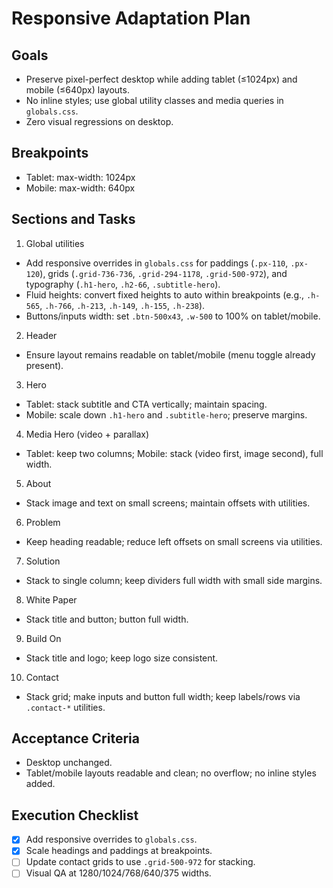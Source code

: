 # Responsive Adaptation Plan

## Goals
- Preserve pixel-perfect desktop while adding tablet (≤1024px) and mobile (≤640px) layouts.
- No inline styles; use global utility classes and media queries in `globals.css`.
- Zero visual regressions on desktop.

## Breakpoints
- Tablet: max-width: 1024px
- Mobile: max-width: 640px

## Sections and Tasks

1. Global utilities
- Add responsive overrides in `globals.css` for paddings (`.px-110`, `.px-120`), grids (`.grid-736-736`, `.grid-294-1178`, `.grid-500-972`), and typography (`.h1-hero`, `.h2-66`, `.subtitle-hero`).
- Fluid heights: convert fixed heights to auto within breakpoints (e.g., `.h-565`, `.h-766`, `.h-213`, `.h-149`, `.h-155`, `.h-238`).
- Buttons/inputs width: set `.btn-500x43`, `.w-500` to 100% on tablet/mobile.

2. Header
- Ensure layout remains readable on tablet/mobile (menu toggle already present).

3. Hero
- Tablet: stack subtitle and CTA vertically; maintain spacing.
- Mobile: scale down `.h1-hero` and `.subtitle-hero`; preserve margins.

4. Media Hero (video + parallax)
- Tablet: keep two columns; Mobile: stack (video first, image second), full width.

5. About
- Stack image and text on small screens; maintain offsets with utilities.

6. Problem
- Keep heading readable; reduce left offsets on small screens via utilities.

7. Solution
- Stack to single column; keep dividers full width with small side margins.

8. White Paper
- Stack title and button; button full width.

9. Build On
- Stack title and logo; keep logo size consistent.

10. Contact
- Stack grid; make inputs and button full width; keep labels/rows via `.contact-*` utilities.

## Acceptance Criteria
- Desktop unchanged.
- Tablet/mobile layouts readable and clean; no overflow; no inline styles added.

## Execution Checklist
- [x] Add responsive overrides to `globals.css`.
- [x] Scale headings and paddings at breakpoints.
- [ ] Update contact grids to use `.grid-500-972` for stacking.
- [ ] Visual QA at 1280/1024/768/640/375 widths.
